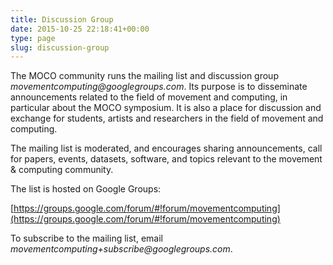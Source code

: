 ```yaml
---
title: Discussion Group
date: 2015-10-25 22:18:41+00:00
type: page
slug: discussion-group
---
```


The MOCO community runs the mailing list and discussion group _movementcomputing@googlegroups.com_. Its purpose is to disseminate announcements related to the field of movement and computing, in particular about the MOCO symposium. It is also a place for discussion and exchange for students, artists and researchers in the field of movement and computing.

The mailing list is moderated, and encourages sharing announcements, call for papers, events, datasets, software, and topics relevant to the movement & computing community.

The list is hosted on Google Groups:

[https://groups.google.com/forum/#!forum/movementcomputing](https://groups.google.com/forum/#!forum/movementcomputing)

To subscribe to the mailing list, email _movementcomputing+subscribe@googlegroups.com_.
